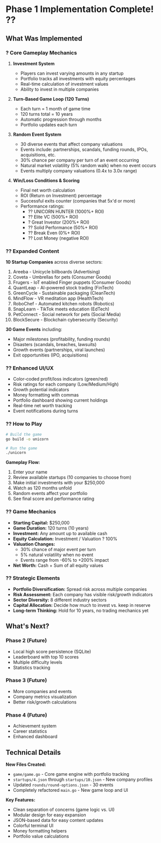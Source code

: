 # Phase 1 Implementation Complete! ??

## What Was Implemented

### ? Core Gameplay Mechanics

1. **Investment System**
   - Players can invest varying amounts in any startup
   - Portfolio tracks all investments with equity percentages
   - Real-time calculation of investment values
   - Ability to invest in multiple companies

2. **Turn-Based Game Loop (120 Turns)**
   - Each turn = 1 month of game time
   - 120 turns total = 10 years
   - Automatic progression through months
   - Portfolio updates each turn

3. **Random Event System**
   - 30 diverse events that affect company valuations
   - Events include: partnerships, scandals, funding rounds, IPOs, acquisitions, etc.
   - 30% chance per company per turn of an event occurring
   - Natural market volatility (5% random walk) when no event occurs
   - Events multiply company valuations (0.4x to 3.0x range)

4. **Win/Loss Conditions & Scoring**
   - Final net worth calculation
   - ROI (Return on Investment) percentage
   - Successful exits counter (companies that 5x'd or more)
   - Performance ratings:
     - ?? UNICORN HUNTER (1000%+ ROI)
     - ?? Elite VC (500%+ ROI)
     - ? Great Investor (200%+ ROI)
     - ?? Solid Performance (50%+ ROI)
     - ?? Break Even (0%+ ROI)
     - ?? Lost Money (negative ROI)

### ?? Expanded Content

**10 Startup Companies** across diverse sectors:
1. Areeba - Unicycle billboards (Advertising)
2. Coveta - Umbrellas for pets (Consumer Goods)
3. Frugers - IoT enabled Finger puppets (Consumer Goods)
4. QuantLeap - AI-powered stock trading (FinTech)
5. GreenCycle - Sustainable packaging (CleanTech)
6. MindFlow - VR meditation app (HealthTech)
7. RoboChef - Automated kitchen robots (Robotics)
8. SnapLearn - TikTok meets education (EdTech)
9. PetConnect - Social network for pets (Social Media)
10. BlockSecure - Blockchain cybersecurity (Security)

**30 Game Events** including:
- Major milestones (profitability, funding rounds)
- Disasters (scandals, breaches, lawsuits)
- Growth events (partnerships, viral launches)
- Exit opportunities (IPO, acquisitions)

### ?? Enhanced UI/UX

- Color-coded profit/loss indicators (green/red)
- Risk ratings for each company (Low/Medium/High)
- Growth potential indicators
- Money formatting with commas
- Portfolio dashboard showing current holdings
- Real-time net worth tracking
- Event notifications during turns

### ?? How to Play

```bash
# Build the game
go build -o unicorn

# Run the game
./unicorn
```

**Gameplay Flow:**
1. Enter your name
2. Review available startups (10 companies to choose from)
3. Make initial investments with your $250,000
4. Watch as 120 months unfold
5. Random events affect your portfolio
6. See final score and performance rating

### ?? Game Mechanics

- **Starting Capital:** $250,000
- **Game Duration:** 120 turns (10 years)
- **Investment:** Any amount up to available cash
- **Equity Calculation:** Investment / Valuation ? 100%
- **Valuation Changes:** 
  - 30% chance of major event per turn
  - 5% natural volatility when no event
  - Events range from -60% to +200% impact
- **Net Worth:** Cash + Sum of all equity values

### ?? Strategic Elements

- **Portfolio Diversification:** Spread risk across multiple companies
- **Risk Assessment:** Each company has visible risk/growth indicators
- **Sector Diversity:** 8 different industry sectors
- **Capital Allocation:** Decide how much to invest vs. keep in reserve
- **Long-term Thinking:** Hold for 10 years, no trading mechanics yet

## What's Next?

### Phase 2 (Future)
- Local high score persistence (SQLite)
- Leaderboard with top 10 scores
- Multiple difficulty levels
- Statistics tracking

### Phase 3 (Future)
- More companies and events
- Company metrics visualization
- Better risk/growth calculations

### Phase 4 (Future)
- Achievement system
- Career statistics
- Enhanced dashboard

## Technical Details

**New Files Created:**
- `game/game.go` - Core game engine with portfolio tracking
- `startups/4.json` through `startups/10.json` - New company profiles
- Updated `rounds/round-options.json` - 30 events
- Completely refactored `main.go` - New game loop and UI

**Key Features:**
- Clean separation of concerns (game logic vs. UI)
- Modular design for easy expansion
- JSON-based data for easy content updates
- Colorful terminal UI
- Money formatting helpers
- Portfolio value calculations
